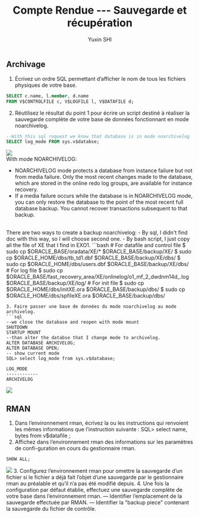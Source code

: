 # <center>Compte Rendue --- Sauvegarde et récupération
</center>
<center>Yuxin SHI</center>   
<br/>

##  Archivage
1. Écrivez un ordre SQL permettant d’afficher le nom de tous les fichiers physiques de votre base.
```sql
SELECT c.name, l.member, d.name
FROM V$CONTROLFILE c, V$LOGFILE l, V$DATAFILE d;
```
2. Réutilisez le résultat du point 1 pour écrire un script destiné à réaliser la sauvegarde complète de votre base de données fonctionnant en mode noarchivelog.
```sql
--With this sql request we know that database is in mode noarchivelog
SELECT log_mode FROM sys.v$databse;
```
![](/home/tearsyu/Pictures/tp3_12.png)    
With mode NOARCHIVELOG:
- NOARCHIVELOG mode protects a database from instance failure but not from media failure. Only the most recent changes made to the database, which are stored in the online redo log groups, are available for instance recovery.
- If a media failure occurs while the database is in NOARCHIVELOG mode, you can only restore the database to the point of the most recent full database backup. You cannot recover transactions subsequent to that backup.       
<br/>
There are two ways to create a backup noarchivelog:
- By sql, I didn't find doc with this way, so I will choose second one.
- By bash script, I just copy all the file of XE that I find in EXO1.
```bash
# For datafile and control file
$ sudo cp $ORACLE_BASE/oradata/XE/* $ORACLE_BASE/backup/XE/
$ sudo cp $ORACLE_HOME/dbs/tb_td1.dbf $ORACLE_BASE/backup/XE/dbs/
$ sudo cp $ORACLE_HOME/dbs/users.dbf $ORACLE_BASE/backup/XE/dbs/
# For log file
$ sudo cp $ORACLE_BASE/fast_recovery_area/XE/onlinelog/o1_mf_2_dwdnm14d_.log $ORACLE_BASE/backup/XE/log/
# For init file
$ sudo cp $ORACLE_HOME/dbs/initXE.ora $ORACLE_BASE/backup/dbs/
$ sudo cp $ORACLE_HOME/dbs/spfileXE.ora $ORACLE_BASE/backup/dbs/

```
3. Faire passer une base de données du mode noarchivelog au mode archivelog.
```sql
--we close the database and reopen with mode mount
SHUTDOWN
STARTUP MOUNT
--than alter the databse that I change mode to archivelog.
ALTER DATABASE ARCHIVELOG;
ALTER DATABASE OPEN;
-- show current mode
SQL> select log_mode from sys.v$database;

LOG_MODE
------------
ARCHIVELOG

```
![](/home/tearsyu/Pictures/tp3_13.png)

##  RMAN
1. Dans l’environnement rman, écrivez la ou les instructions qui renvoient les mêmes informations que l’instruction suivante :
SQL> select name, bytes from v$datafile ;
2. Affichez dans l’environnement rman des informations sur les paramètres de confi-guration en cours du gestionnaire rman.
```
SHOW ALL;
```
![](/home/tearsyu/Pictures/tp3_22.png)
3. Configurez l’environnement rman pour omettre la sauvegarde d’un fichier si le fichier a déjà fait l’objet d’une sauvegarde par le gestionnaire rman au préalable et qu’il n’a pas été modifié depuis.
4. Une fois la configuration par défaut établie, effectuez une sauvegarde complète de votre base dans l’environnement rman.
— Identifier l’emplacement de la sauvegarde effectuée par RMAN.
— Identifier la "backup piece" contenant la sauvegarde du fichier de contrôle.
